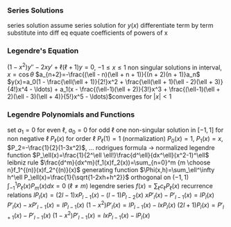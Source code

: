 ### Series Solutions
series solution
	assume series solution for $y(x)$
	differentiate term by term
	substitute into diff eq
	equate coefficients of powers of x
### Legendre's Equation
$(1-x^2)y''-2xy'+\ell(\ell+1)y=0$, $-1\leq x\leq 1$
non singular solutions in interval, $x=\cos\theta$
$a_{n+2}=-\frac{(\ell - n)(\ell + n + 1)}{(n + 2)(n + 1)}a_n$
$y(x)=a_0(1 - \frac{\ell(\ell + 1)}{2!}x^2 + \frac{\ell(\ell + 1)(\ell - 2)(\ell + 3)}{4!}x^4 - \ldots) + a_1(x - \frac{(\ell-1)(\ell + 2)}{3!}x^3 + \frac{(\ell-1)(\ell + 2)(\ell - 3)(\ell + 4)}{5!}x^5 - \ldots)$converges for $|x|<1$
### Legendre Polynomials and Functions
set $a_1 = 0$ for even $\ell$, $a_0=0$ for odd $\ell$
one non-singular solution in $[-1,1]$ for non negative $\ell$
$P_\ell(x)$ for order $\ell$
$P_\ell(1) = 1$ (normalization)
$P_0(x) = 1$, $P_1(x) = x$, $P_2=-\frac{1}{2}(1-3x^2)$, …
rodrigues formula → normalized legendre function
	$P_\ell(x)=\frac{1}{2^\ell \ell!}\frac{d^\ell}{dx^\ell}(x^2-1)^\ell$
	leibniz rule
		$\frac{d^m}{dx^m}(f_1(x)f_2(x))=\sum_{n=0}^m {m \choose n}f_1^{(n)}(x)f_2^{(n)}(x)$
generating function
	$\Phi(x,h)=\sum_\ell^\infty h^\ell P_\ell(x)=\frac{1}{\sqrt{1-2xh+h^2}}$
orthogonal on $(-1,1)$
	$\int_{-1}^1 P_\ell(x)P_m(x)dx=0$ ($\ell \neq m$)
legendre series
	$f(x) = \sum_\ell c_\ell P_\ell(x)$
recurrence relations
	$lP_l(x)=(2l - 1)xP_{l-1}(x)-(l-1)P_{l-2}(x)$
	$xP'_l(x)-P'_{l-1}(x)=lP_l(x)$
	$P'_l(x)-xP'_{l-1}(x)=lP_{l-1}(x)$
	$(1-x^2)P'_l(x)=lP_{l-1}(x)-lxP_l(x)$
	$(2l + 1)P_l(x)=P'_{l+1}(x)-P'_{l-1}(x)$
	$(1-x^2)P'_{l-1}(x)=lxP_{l-1}(x)-lP_l(x)$